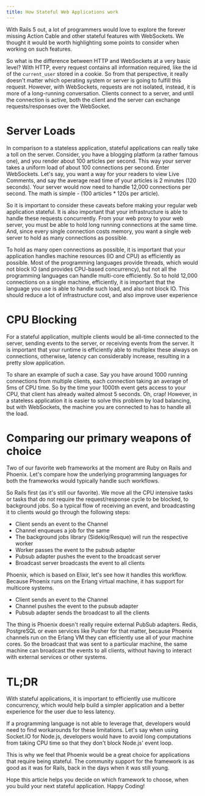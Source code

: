 ```yaml
---
title: How Stateful Web Applications work
---
```


With Rails 5 out, a lot of programmers would love to explore the forever missing Action Cable and other stateful features with WebSockets. We thought it would be worth highlighting some points to consider when working on such features.

So what is the difference between HTTP and WebSockets at a very basic level? With HTTP, every request contains all information required, like the id of the `current_user` stored in a cookie. So from that perspective, it really doesn't matter which operating system or server is going to fulfill this request. However, with WebSockets, requests are not isolated, instead, it is more of a long-running conversation. Clients connect to a server, and until the connection is active, both the client and the server can exchange requests/responses over the WebSocket.

# Server Loads

In comparison to a stateless application, stateful applications can really take a toll on the server. Consider, you have a blogging platform (a rather famous one), and you render about 100 articles per second. This way your server takes a uniform load of about 100 connections per second. Enter WebSockets. Let's say, you want a way for your readers to view Live Comments, and say the average read time of your articles is 2 minutes (120 seconds). Your server would now need to handle 12,000 connections per second. The math is simple - (100 articles * 120s per article).

So it is important to consider these caveats before making your regular web application stateful. It is also important that your infrastructure is able to handle these requests concurrently. From your web proxy to your web server, you must be able to hold long running connections at the same time. And, since every single connection costs memory, you want a single web server to hold as many connections as possible.

To hold as many open connections as possible, it is important that your application handles machine resources (IO and CPU) as efficiently as possible. Most of the programming languages provide threads, which would not block IO (and provides CPU-based concurrency), but not all the programming languages can handle multi-core efficiently. So to hold 12,000 connections on a single machine, efficiently, it is important that the language you use is able to handle such load, and also not block IO. This should reduce a lot of infrastructure cost, and also improve user experience

# CPU Blocking

For a stateful application, multiple clients would be all-time connected to the server, sending events to the server, or receiving events from the server. It is important that your runtime is efficiently able to multiplex these always on connections, otherwise, latency can considerably increase, resulting in a pretty slow application.

To share an example of such a case. Say you have around 1000 running connections from multiple clients, each connection taking an average of 5ms of CPU time. So by the time your 1000th event gets access to your CPU, that client has already waited almost 5 seconds. Oh, crap! However, in a stateless application it is easier to solve this problem by load balancing, but with WebSockets, the machine you are connected to has to handle all the load.

# Comparing our primary weapons of choice

Two of our favorite web frameworks at the moment are Ruby on Rails and Phoenix. Let's compare how the underlying programming languages for both the frameworks would typically handle such workflows.

So Rails first (as it's still our favorite). We move all the CPU intensive tasks or tasks that do not require the request/response cycle to be blocked, to background jobs. So a typical flow of receiving an event, and broadcasting it to clients would go through the following steps:

- Client sends an event to the Channel
- Channel enqueues a job for the same
- The background jobs library (Sidekiq/Resque) will run the respective worker
- Worker passes the event to the pubsub adapter
- Pubsub adapter pushes the event to the broadcast server
- Broadcast server broadcasts the event to all clients

Phoenix, which is based on Elixir, let's see how it handles this workflow. Because Phoenix runs on the Erlang virtual machine, it has support for multicore systems.

- Client sends an event to the Channel
- Channel pushes the event to the pubsub adapter
- Pubsub adapter sends the broadcast to all the clients

The thing is Phoenix doesn't really require external PubSub adapters. Redis, PostgreSQL or even services like Pusher for that matter, because Phoenix channels run on the Erlang VM they can efficiently use all of your machine cores. So the broadcast that was sent to a particular machine, the same machine can broadcast the events to all clients, without having to interact with external services or other systems.

# TL;DR

With stateful applications, it is important to efficiently use multicore concurrency, which would help build a simpler application and a better experience for the user due to less latency.

If a programming language is not able to leverage that, developers would need to find workarounds for these limitations. Let's say when using Socket.IO for Node.js, developers would have to avoid long computations from taking CPU time so that they don't block Node.js' event loop.

This is why we feel that Phoenix would be a great choice for applications that require being stateful. The community support for the framework is as good as it was for Rails, back in the days when it was still young.

Hope this article helps you decide on which framework to choose, when you build your next stateful application. Happy Coding!

